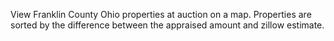 View Franklin County Ohio properties at auction on a map.  Properties are sorted by the difference between the appraised amount and zillow estimate.